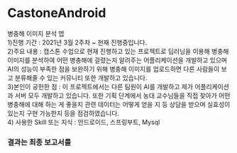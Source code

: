 # CastoneAndroid
 병충해 이미지 분석 앱 <br>
1)진행 기간 : 2021년 3월 2주차 ~ 현재 진행중입니다. <br>
2)주요 내용 : 캡스톤 수업으로 현재 진행하고 있는 프로젝트로 딥러닝을 이용해 병충해 이미지를 분석하여 어떤 병충해에 걸렸는지 알려주는 어플리케이션을 개발하고 있으며 
AI의 성능이 부족한 점을 보완하기 위해 병충해 이미지를 업로드하면 다른 사람들이 보고 분류해줄 수 있는 커뮤니티 또한 개발하고 있습니다. <br>
3)본인이 공헌한 점 : 이 프로젝트에서는 다른 팀원이 AI를 개발하고 제가 어플리케이션과 서버 모두 개발하고 있습니다. 또한 기획 단계에서 농대 교수님들을 직접 찾아가 
어떤 병충해에 대해 하는 게 좋을지 관련 데이터는 어떻게 얻을 지 등 상담을 받으며 실효성이 있는지 구현 가능한지 등을 점검하였습니다. <br>
4) 사용한 Skill 또는 지식 : 안드로이드, 스프링부트, Mysql <br>


### 결과는 최종 보고서를 
